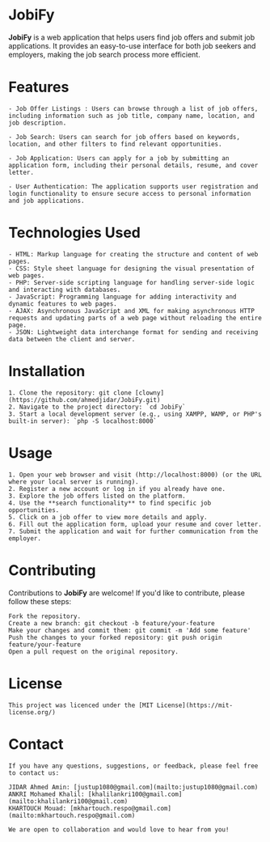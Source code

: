 # JobiFy
   **JobiFy** is a web application that helps users find job offers and submit job applications. It provides an easy-to-use interface for both job seekers and employers, making the job search process more efficient.

# Features
    - Job Offer Listings : Users can browse through a list of job offers, including information such as job title, company name, location, and job description.

    - Job Search: Users can search for job offers based on keywords, location, and other filters to find relevant opportunities.

    - Job Application: Users can apply for a job by submitting an application form, including their personal details, resume, and cover letter.

    - User Authentication: The application supports user registration and login functionality to ensure secure access to personal information and job applications.

# Technologies Used
    - HTML: Markup language for creating the structure and content of web pages.
    - CSS: Style sheet language for designing the visual presentation of web pages.
    - PHP: Server-side scripting language for handling server-side logic and interacting with databases.
    - JavaScript: Programming language for adding interactivity and dynamic features to web pages.
    - AJAX: Asynchronous JavaScript and XML for making asynchronous HTTP requests and updating parts of a web page without reloading the entire page.
    - JSON: Lightweight data interchange format for sending and receiving data between the client and server.

# Installation
    1. Clone the repository: git clone [clowny](https://github.com/ahmedjidar/JobiFy.git)
    2. Navigate to the project directory: `cd JobiFy`
    3. Start a local development server (e.g., using XAMPP, WAMP, or PHP's built-in server): `php -S localhost:8000`

# Usage
    1. Open your web browser and visit (http://localhost:8000) (or the URL where your local server is running).
    2. Register a new account or log in if you already have one.
    3. Explore the job offers listed on the platform.
    4. Use the **search functionality** to find specific job opportunities.
    5. Click on a job offer to view more details and apply.
    6. Fill out the application form, upload your resume and cover letter.
    7. Submit the application and wait for further communication from the employer.

# Contributing
   Contributions to **JobiFy** are welcome! If you'd like to contribute, please follow these steps:

    Fork the repository.
    Create a new branch: git checkout -b feature/your-feature
    Make your changes and commit them: git commit -m 'Add some feature'
    Push the changes to your forked repository: git push origin feature/your-feature
    Open a pull request on the original repository.

# License
    This project was licenced under the [MIT License](https://mit-license.org/)

# Contact
    If you have any questions, suggestions, or feedback, please feel free to contact us:

    JIDAR Ahmed Amin: [justup1080@gmail.com](mailto:justup1080@gmail.com)
    ANKRI Mohamed Khalil: [khalilankri100@gmail.com](mailto:khalilankri100@gmail.com)
    KHARTOUCH Mouad: [mkhartouch.respo@gmail.com](mailto:mkhartouch.respo@gmail.com)

    We are open to collaboration and would love to hear from you!